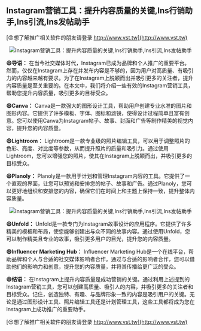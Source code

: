 ## **Instagram营销工具：提升内容质量的关键,Ins行销助手,Ins引流,Ins发帖助手**

[😍想了解推广相关软件的朋友请登录 http://www.vst.tw](http://www.vst.tw)

 <center><img src="https://vst.tw/MP4/tuiguang/png/7.png" alt="Instagram营销工具：提升内容质量的关键,Ins行销助手,Ins引流,Ins发帖助手"></center>

**😄导语：**
在当今社交媒体时代，Instagram已成为品牌和个人推广的重要平台。然而，仅仅在Instagram上存在并发布内容是不够的，因为用户对高质量、有吸引力的内容越来越有要求。为了在Instagram上脱颖而出并吸引更多的关注者，提升内容质量是至关重要的。在本文中，我们将介绍一些有效的Instagram营销工具，帮助您提升内容质量，吸引更多的目标受众。

**😄Canva：**
Canva是一款强大的图形设计工具，帮助用户创建专业水准的图片和图形内容。它提供了许多模板、字体、图标和滤镜，使得设计过程简单且富有创意。您可以使用Canva为Instagram帖子、故事、封面和广告等制作精美的视觉内容，提升您的内容质量。

**😄Lightroom：**
Lightroom是一款专业级的照片编辑工具，可以用于调整照片的色彩、亮度、对比度等参数，从而提升照片的质量和吸引力。通过使用Lightroom，您可以增强您的照片，使其在Instagram上脱颖而出，并吸引更多的目标受众。

**😄Planoly：**
Planoly是一款用于计划和管理Instagram内容的工具。它提供了一个直观的界面，让您可以预览和安排您的帖子、故事和广告。通过Planoly，您可以更好地组织和安排您的内容，确保它们在时间上和主题上保持一致，提升整体内容质量。

 <center><img src="https://vst.tw/MP4/tuiguang/png/7.png" alt="Instagram营销工具：提升内容质量的关键,Ins行销助手,Ins引流,Ins发帖助手"></center>

**😄Unfold：**
Unfold是一款专门为Instagram故事设计的应用程序。它提供了许多精美的模板和布局，使您能够创建出与众不同的故事内容。通过使用Unfold，您可以制作精美且专业的故事，吸引更多用户的目光，提升您的内容质量。

**😄Influencer Marketing Hub：**
Influencer Marketing Hub是一个在线平台，帮助品牌和个人与合适的社交媒体影响者合作。通过与合适的影响者合作，您可以借助他们的影响力和创意，提升您的内容质量，并将其传播给更广泛的受众。

**😄结语：**
在Instagram上提升内容质量是成功营销的关键。通过利用上述提到的Instagram营销工具，您可以创建高质量、吸引人的内容，并吸引更多的关注者和目标受众。记住，创造独特、有趣、与品牌形象一致的内容是吸引用户的关键。无论是通过图形设计工具、照片编辑工具还是计划管理工具，这些工具都将成为您在Instagram上成功推广的重要助手。

[😍想了解推广相关软件的朋友请登录 http://www.vst.tw](http://www.vst.tw)




